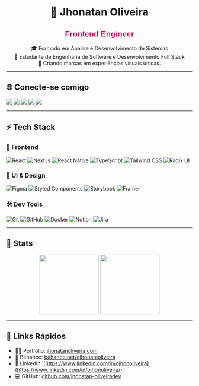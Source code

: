 <div align="center">

# 🧠 Jhonatan Oliveira  
## <span style="color:#C20E55; font-family:'Dela Gothic One', sans-serif;">Frontend Engineer</span>  
🎓 Formado em Análise e Desenvolvimento de Sistemas  
📘 Estudante de Engenharia de Software  e Desenvolvimento Full Stack  
🌌 Criando marcas em experiências visuais únicas.

</div>

---

## 🌐 Conecte-se comigo

<p align="left">
  <a href="https://www.linkedin.com/in/ojhonoliveira" target="_blank">
    <img src="https://img.shields.io/badge/LinkedIn-0A66C2?style=for-the-badge&logo=linkedin&logoColor=white"/>
  </a>
  <a href="https://www.behance.net/ojhonataoliveira" target="_blank">
    <img src="https://img.shields.io/badge/Behance-C20E55?style=for-the-badge&logo=behance&logoColor=white"/>
  </a>
  <a href="https://www.instagram.com/ojhonoliveira" target="_blank">
    <img src="https://img.shields.io/badge/Instagram-E4405F?style=for-the-badge&logo=instagram&logoColor=white"/>
  </a>
  <a href="https://codepen.io/jhonbaratheon" target="_blank">
    <img src="https://img.shields.io/badge/Codepen-000000?style=for-the-badge&logo=codepen&logoColor=white"/>
  </a>
  <a href="https://twitch.tv/p3ves" target="_blank">
    <img src="https://img.shields.io/badge/Twitch-9146FF?style=for-the-badge&logo=twitch&logoColor=white"/>
  </a>
</p>

---

## ⚡ Tech Stack  

### 🧱 Frontend
![React](https://img.shields.io/badge/React-1a1a1a?style=flat&logo=react&logoColor=%23C20E55)
![Next.js](https://img.shields.io/badge/Next.js-1a1a1a?style=flat&logo=nextdotjs&logoColor=white)
![React Native](https://img.shields.io/badge/React_Native-1a1a1a?style=flat&logo=react&logoColor=%23C20E55)
![TypeScript](https://img.shields.io/badge/TypeScript-1a1a1a?style=flat&logo=typescript&logoColor=%23E0F400)
![Tailwind CSS](https://img.shields.io/badge/Tailwind-1a1a1a?style=flat&logo=tailwind-css&logoColor=%23E0F400)
![Radix UI](https://img.shields.io/badge/Radix_UI-1a1a1a?style=flat&logo=radix-ui&logoColor=white)

### 🎨 UI & Design
![Figma](https://img.shields.io/badge/Figma-1a1a1a?style=flat&logo=figma&logoColor=%23C20E55)
![Styled Components](https://img.shields.io/badge/Styled--Components-1a1a1a?style=flat&logo=styled-components&logoColor=white)
![Storybook](https://img.shields.io/badge/Storybook-1a1a1a?style=flat&logo=storybook&logoColor=%23E0F400)
![Framer](https://img.shields.io/badge/Framer-1a1a1a?style=flat&logo=framer&logoColor=white)

### 🛠️ Dev Tools
![Git](https://img.shields.io/badge/Git-1a1a1a?style=flat&logo=git&logoColor=white)
![GitHub](https://img.shields.io/badge/GitHub-1a1a1a?style=flat&logo=github&logoColor=white)
![Docker](https://img.shields.io/badge/Docker-1a1a1a?style=flat&logo=docker&logoColor=%23E0F400)
![Notion](https://img.shields.io/badge/Notion-1a1a1a?style=flat&logo=notion&logoColor=white)
![Jira](https://img.shields.io/badge/Jira-1a1a1a?style=flat&logo=jira&logoColor=white)

---

## 🚀 Stats  

<p align="center">
  <img src="https://github-readme-stats.vercel.app/api?username=jhonatan-oliveiradev&theme=tokyonight&show_icons=true&hide_border=false&count_private=true&include_all_commits=true" height="160"/>
  <img src="https://github-readme-stats.vercel.app/api/top-langs/?username=jhonatan-oliveiradev&theme=tokyonight&layout=compact&hide_border=false" height="160"/>
</p>

---

## 🔗 Links Rápidos

- 🧑‍🎨 Portfólio: [jhonatanoliveira.com](https://www.jhonatanoliveira.com)  
- 🎨 Behance: [behance.net/ojhonataoliveira](https://www.behance.net/ojhonataoliveira)  
- 💼 LinkedIn: [https://www.linkedin.com/in/ojhonoliveira](https://www.linkedin.com/in/ojhonoliveira/)  
- 💻 GitHub: [github.com/jhonatan-oliveiradev](https://github.com/jhonatan-oliveiradev)
